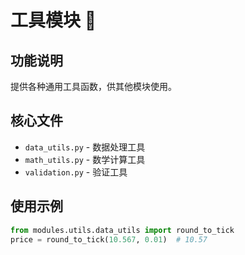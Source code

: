 ﻿# 工具模块 🔧

## 功能说明

提供各种通用工具函数，供其他模块使用。

## 核心文件

- `data_utils.py` - 数据处理工具
- `math_utils.py` - 数学计算工具
- `validation.py` - 验证工具

## 使用示例

```python
from modules.utils.data_utils import round_to_tick
price = round_to_tick(10.567, 0.01)  # 10.57
```

